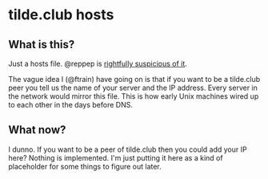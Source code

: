 # tilde.club hosts

## What is this?

Just a hosts file. @reppep is [rightfully suspicious of it](https://github.com/tildeclub/tilde.hosts/issues/1).

The vague idea I (@ftrain) have going on is that if
you want to be a tilde.club peer you tell us the name of your server
and the IP address. Every server in the network would mirror this
file. This is how early Unix machines wired up to each other in the
days before DNS.

## What now?

I dunno. If you want to be a peer of tilde.club then you could add
your IP here? Nothing is implemented. I'm just putting it here as a
kind of placeholder for some things to figure out later.

